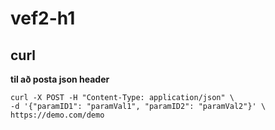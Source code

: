 # vef2-h1

## curl
**til að posta json header**
~~~
curl -X POST -H "Content-Type: application/json" \
-d '{"paramID1": "paramVal1", "paramID2": "paramVal2"}' \
https://demo.com/demo
~~~